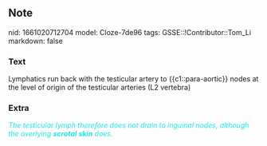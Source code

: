 ## Note
nid: 1661020712704
model: Cloze-7de96
tags: GSSE::!Contributor::Tom_Li
markdown: false

### Text
<div>
  Lymphatics run back with the testicular artery to
  {{c1::para-aortic}} nodes at the level of origin of the
  testicular arteries (L2 vertebra)
</div>

### Extra
<div>
  <i><font color="#1DE7E5">The testicular lymph therefore does not
  drain to inguinal nodes, although the overlying <b>scrotal
  skin</b> does.</font></i>
</div>

